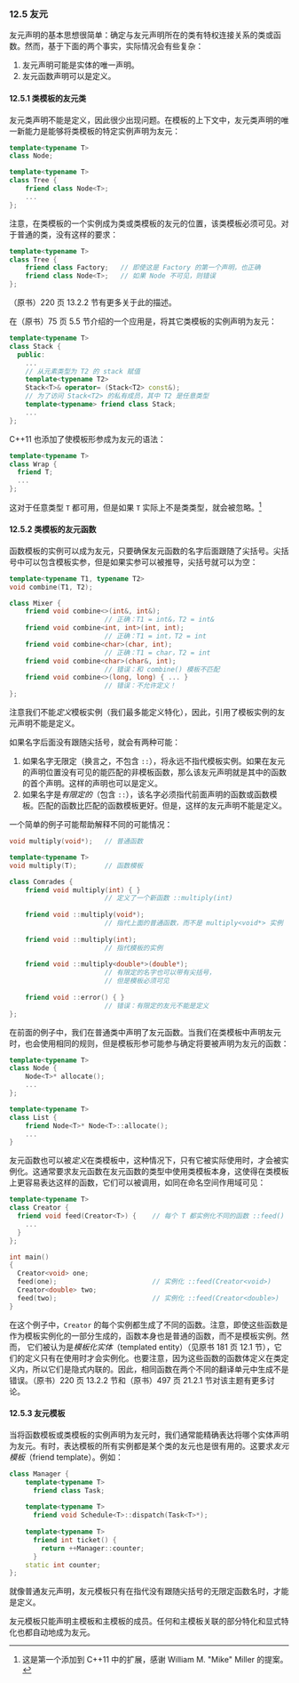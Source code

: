 ### 12.5    友元

友元声明的基本思想很简单：确定与友元声明所在的类有特权连接关系的类或函数。然而，基于下面的两个事实，实际情况会有些复杂：

1. 友元声明可能是实体的唯一声明。
2. 友元函数声明可以是定义。

#### 12.5.1    类模板的友元类

友元类声明不能是定义，因此很少出现问题。在模板的上下文中，友元类声明的唯一新能力是能够将类模板的特定实例声明为友元：

```c++
template<typename T>
class Node;

template<typename T>
class Tree {
    friend class Node<T>;
    ...
};
```

注意，在类模板的一个实例成为类或类模板的友元的位置，该类模板必须可见。对于普通的类，没有这样的要求：

```c++
template<typename T>
class Tree {
    friend class Factory;	// 即使这是 Factory 的第一个声明，也正确
    friend class Node<T>;	// 如果 Node 不可见，则错误
};
```

（原书）220 页 13.2.2 节有更多关于此的描述。

在（原书）75 页 5.5 节介绍的一个应用是，将其它类模板的实例声明为友元：

```c++
template<typename T>
class Stack {
  public:
    ...
    // 从元素类型为 T2 的 stack 赋值
    template<typename T2>
    Stack<T>& operator= (Stack<T2> const&);
    // 为了访问 Stack<T2> 的私有成员，其中 T2 是任意类型
    template<typename> friend class Stack;
    ...
};
```

C++11 也添加了使模板形参成为友元的语法：

```c++
template<typename T>
class Wrap {
  friend T;
  ...
};
```

这对于任意类型 `T` 都可用，但是如果 `T` 实际上不是类类型，就会被忽略。[^13]

[^13]:这是第一个添加到 C++11 中的扩展，感谢 William M. "Mike" Miller 的提案。

#### 12.5.2    类模板的友元函数

函数模板的实例可以成为友元，只要确保友元函数的名字后面跟随了尖括号。尖括号中可以包含模板实参，但是如果实参可以被推导，尖括号就可以为空：

```c++
template<typename T1, typename T2>
void combine(T1, T2);

class Mixer {
    friend void combine<>(int&, int&);
    					// 正确：T1 = int&，T2 = int&
    friend void combine<int, int>(int, int);
    					// 正确：T1 = int，T2 = int
    friend void combine<char>(char, int);
    					// 正确：T1 = char，T2 = int
    friend void combine<char>(char&, int);
    					// 错误：和 combine() 模板不匹配
    friend void combine<>(long, long) { ... }
    					// 错误：不允许定义！
};
```

注意我们不能*定义*模板实例（我们最多能定义特化），因此，引用了模板实例的友元声明不能是定义。

如果名字后面没有跟随尖括号，就会有两种可能：

1. 如果名字无限定（换言之，不包含 `::`），将永远不指代模板实例。如果在友元的声明位置没有可见的能匹配的非模板函数，那么该友元声明就是其中的函数的首个声明。这样的声明也可以是定义。
2. 如果名字是*有限定的*（包含 `::`），该名字必须指代前面声明的函数或函数模板。匹配的函数比匹配的函数模板更好。但是，这样的友元声明不能是定义。

一个简单的例子可能帮助解释不同的可能情况：

```c++
void multiply(void*);	// 普通函数

template<typename T>
void multiply(T);		// 函数模板

class Comrades {
    friend void multiply(int) { }
    					// 定义了一个新函数 ::multiply(int)
    
    friend void ::multiply(void*);
    					// 指代上面的普通函数，而不是 multiply<void*> 实例
    
    friend void ::multiply(int);
    					// 指代模板的实例
    
    friend void ::multiply<double*>(double*);
    					// 有限定的名字也可以带有尖括号，
    					// 但是模板必须可见
    
    friend void ::error() { }
    					// 错误：有限定的友元不能是定义
};
```

在前面的例子中，我们在普通类中声明了友元函数。当我们在类模板中声明友元时，也会使用相同的规则，但是模板形参可能参与确定将要被声明为友元的函数：

```c++
template<typename T>
class Node {
    Node<T>* allocate();
    ...
};

template<typename T>
class List {
    friend Node<T>* Node<T>::allocate();
    ...
}
```

友元函数也可以被*定义*在类模板中，这种情况下，只有它被实际使用时，才会被实例化。这通常要求友元函数在友元函数的类型中使用类模板本身，这使得在类模板上更容易表达这样的函数，它们可以被调用，如同在命名空间作用域可见：

```c++
template<typename T>
class Creator {
  friend void feed(Creator<T>) {	// 每个 T 都实例化不同的函数 ::feed()
    ...
  }
};

int main()
{
  Creator<void> one;
  feed(one);						// 实例化 ::feed(Creator<void>)
  Creator<double> two;
  feed(two);						// 实例化 ::feed(Creator<double>)
}
```

在这个例子中，`Creator` 的每个实例都生成了不同的函数。注意，即使这些函数是作为模板实例化的一部分生成的，函数本身也是普通的函数，而不是模板实例。然而， 它们被认为是*模板化实体*（templated entity）（见原书 181 页 12.1 节），它们的定义只有在使用时才会实例化。也要注意，因为这些函数的函数体定义在类定义内，所以它们是隐式内联的。因此，相同函数在两个不同的翻译单元中生成不是错误。（原书）220 页 13.2.2 节和（原书）497 页 21.2.1 节对该主题有更多讨论。

#### 12.5.3    友元模板

当将函数模板或类模板的实例声明为友元时，我们通常能精确表达将哪个实体声明为友元。有时，表达模板的所有实例都是某个类的友元也是很有用的。这要求*友元模板*（friend template）。例如：

```c++
class Manager {
    template<typename T>
      friend class Task;
    
    template<typename T>
      friend void Schedule<T>::dispatch(Task<T>*);
    
    template<typename T>
      friend int ticket() {
        return ++Manager::counter;
      }
    static int counter;
};
```

就像普通友元声明，友元模板只有在指代没有跟随尖括号的无限定函数名时，才能是定义。

友元模板只能声明主模板和主模板的成员。任何和主模板关联的部分特化和显式特化也都自动地成为友元。